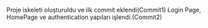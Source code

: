 Proje iskeleti oluşturuldu ve ilk commit eklendi(Commit1)
Login Page, HomePage ve authentication yapıları işlendi.(Commit2)
